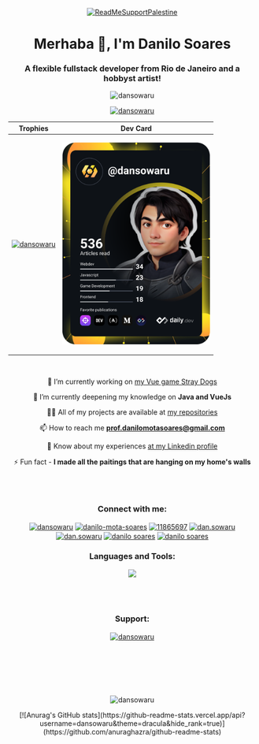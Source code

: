 <div align="center">
	
[![ReadMeSupportPalestine](https://raw.githubusercontent.com/Safouene1/support-palestine-banner/master/banner-support.svg)](https://github.com/Safouene1/support-palestine-banner)
</div>


<h1 align="center">Merhaba 👋, I'm Danilo Soares</h1>
<h3 align="center">A flexible fullstack developer from Rio de Janeiro and a hobbyst artist!</h3>

<p align="center"> <img src="https://komarev.com/ghpvc/?username=dansowaru&label=Profile%20views&color=0e75b6&style=flat" alt="dansowaru" /> </p>
<p align="center"> <a href="https://twitter.com/dansowaru" target="blank"><img src="https://img.shields.io/twitter/follow/dansowaru?logo=twitter&style=for-the-badge" alt="dansowaru" /></a> </p>

<div align="center">
	
| Trophies | Dev Card |
| -------- | -------- |
| <p align="center"> <a href="https://github.com/ryo-ma/github-profile-trophy"><img src="https://github-profile-trophy.vercel.app/?username=dansowaru&theme=dracula&row=3&column=3&margin-h=30&margin-w=5" alt="dansowaru" /></a> </p> | <p align="center"><a href="https://https://github.com/DanSowaru/DanSowaru"><img src="https://github.com/DanSowaru/DanSowaru/blob/main/devcard.svg" width="300" alt="Dan Sowaru's Dev Card"/></a></p> |

</div>
<br>



<span align="center">

🔭 I’m currently working on [my Vue game Stray Dogs](https://github.com/DanSowaru/stray-dogs-v6)

🌱 I’m currently deepening my knowledge on **Java and VueJs**

👨‍💻 All of my projects are available at [my repositories](https://github.com/DanSowaru?tab=repositories)

📫 How to reach me **prof.danilomotasoares@gmail.com**

📄 Know about my experiences [at my Linkedin profile](linkedin.com/in/danilo-mota-soares)

⚡ Fun fact - **I made all the paitings that are hanging on my home's walls**
</span>

<br><br>

<h3 align="center">Connect with me:</h3>
<p align="center">
<a href="https://twitter.com/dansowaru" target="blank"><img align="center" src="https://raw.githubusercontent.com/rahuldkjain/github-profile-readme-generator/master/src/images/icons/Social/twitter.svg" alt="dansowaru" height="30" width="40" /></a>
<a href="https://linkedin.com/in/danilo-mota-soares" target="blank"><img align="center" src="https://raw.githubusercontent.com/rahuldkjain/github-profile-readme-generator/master/src/images/icons/Social/linked-in-alt.svg" alt="danilo-mota-soares" height="30" width="40" /></a>
<a href="https://stackoverflow.com/users/11865697" target="blank"><img align="center" src="https://raw.githubusercontent.com/rahuldkjain/github-profile-readme-generator/master/src/images/icons/Social/stack-overflow.svg" alt="11865697" height="30" width="40" /></a>
<a href="https://fb.com/dan.sowaru" target="blank"><img align="center" src="https://raw.githubusercontent.com/rahuldkjain/github-profile-readme-generator/master/src/images/icons/Social/facebook.svg" alt="dan.sowaru" height="30" width="40" /></a>
<a href="https://instagram.com/dan.sowaru" target="blank"><img align="center" src="https://raw.githubusercontent.com/rahuldkjain/github-profile-readme-generator/master/src/images/icons/Social/instagram.svg" alt="dan.sowaru" height="30" width="40" /></a>
<a href="https://www.youtube.com/c/danilomotasoares" target="blank"><img align="center" src="https://raw.githubusercontent.com/rahuldkjain/github-profile-readme-generator/master/src/images/icons/Social/youtube.svg" alt="danilo soares" height="30" width="40" /></a>
<a href="https://wa.me/5521999957497" target="blank"><img align="center" src="https://www.svgrepo.com/show/176768/whatsapp-social-media.svg" alt="danilo soares" height="30" width="40" /></a>
</p>

<h3 align="center">Languages and Tools:</h3>
<p align="center">
  <a href="https://skillicons.dev">
    <img src="https://skillicons.dev/icons?i=angular,bootstrap,css,discord,docker,eclipse,figma,git,github,gitlab,html,idea,java,js,md,materialui,mysql,pinia,postman,postgres,sass,spring,ts,vue,vite,vscode,wordpress,windows&perline=14&theme=light" />
  </a>
</p>

<br><br>

<h3 align="center">Support:</h3>
<p align="center"><a href="https://ko-fi.com/dansowaru"> <img align="center" src="https://cdn.ko-fi.com/cdn/kofi3.png?v=3" height="50" width="210" alt="dansowaru" /></a></p><br><br>

<br><br>


<p align="center"><img align="center" src="https://github-readme-stats.vercel.app/api/top-langs?username=dansowaru&show_icons=true&locale=en&layout=compact&theme=dracula" alt="dansowaru" /></p>

<p align="center">
[![Anurag's GitHub stats](https://github-readme-stats.vercel.app/api?username=dansowaru&theme=dracula&hide_rank=true)](https://github.com/anuraghazra/github-readme-stats)
</p>


